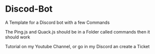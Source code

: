 # Discod-Bot
A Template for a Discord bot with a few Commands 

The Ping.js and Quack.js should be in a Folder called commands
then it should work

Tutorial on my Youtube Channel, or go in my Discord an create a Ticket
